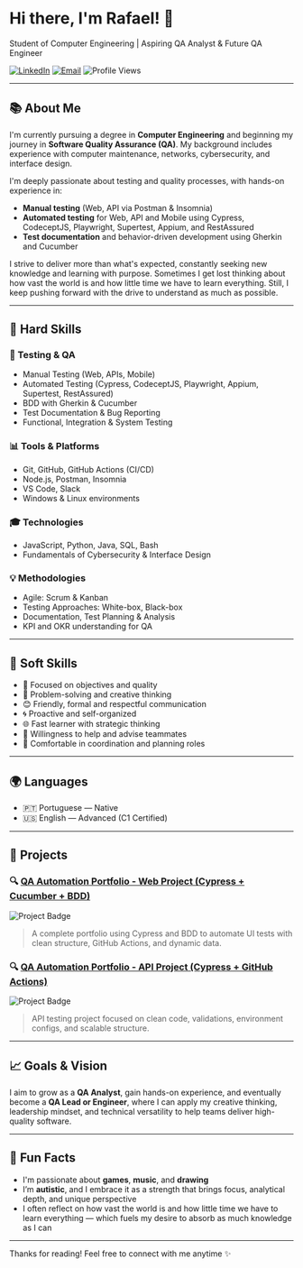 # Hi there, I'm Rafael! 🐉

Student of Computer Engineering | Aspiring QA Analyst & Future QA Engineer

[![LinkedIn](https://img.shields.io/badge/LinkedIn-Connect-blue?style=flat&logo=linkedin)](https://www.linkedin.com/in/rafael-paiva-49b88430a)
[![Email](https://img.shields.io/badge/Email-Contact-informational?style=flat&logo=gmail)](mailto:rafael123paiva@gmail.com)
![Profile Views](https://komarev.com/ghpvc/?username=rafael-de-paiva&color=brightgreen)

---

## 📚 About Me

I'm currently pursuing a degree in **Computer Engineering** and beginning my journey in **Software Quality Assurance (QA)**. My background includes experience with computer maintenance, networks, cybersecurity, and interface design.

I'm deeply passionate about testing and quality processes, with hands-on experience in:
- **Manual testing** (Web, API via Postman & Insomnia)
- **Automated testing** for Web, API and Mobile using Cypress, CodeceptJS, Playwright, Supertest, Appium, and RestAssured
- **Test documentation** and behavior-driven development using Gherkin and Cucumber

I strive to deliver more than what's expected, constantly seeking new knowledge and learning with purpose. Sometimes I get lost thinking about how vast the world is and how little time we have to learn everything. Still, I keep pushing forward with the drive to understand as much as possible.

---

## 🔧 Hard Skills

### 🧪 Testing & QA
- Manual Testing (Web, APIs, Mobile)
- Automated Testing (Cypress, CodeceptJS, Playwright, Appium, Supertest, RestAssured)
- BDD with Gherkin & Cucumber
- Test Documentation & Bug Reporting
- Functional, Integration & System Testing

### 📊 Tools & Platforms
- Git, GitHub, GitHub Actions (CI/CD)
- Node.js, Postman, Insomnia
- VS Code, Slack
- Windows & Linux environments

### 🎓 Technologies
- JavaScript, Python, Java, SQL, Bash
- Fundamentals of Cybersecurity & Interface Design

### 💡 Methodologies
- Agile: Scrum & Kanban
- Testing Approaches: White-box, Black-box
- Documentation, Test Planning & Analysis
- KPI and OKR understanding for QA

---

## 🌟 Soft Skills

- 🌟 Focused on objectives and quality
- 🔧 Problem-solving and creative thinking
- 😊 Friendly, formal and respectful communication
- 🌀 Proactive and self-organized
- 🌐 Fast learner with strategic thinking
- 🤝 Willingness to help and advise teammates
- 🤟 Comfortable in coordination and planning roles

---

## 🌍 Languages

- 🇵🇹 Portuguese — Native
- 🇺🇸 English — Advanced (C1 Certified)

---

## 💼 Projects

### 🔍 [QA Automation Portfolio - Web Project (Cypress + Cucumber + BDD)](https://github.com/rafael-de-paiva/portfolio-qa-automated-web-test) 
![Project Badge](https://github.com/rafael-de-paiva/portfolio-qa-automated-web-test/actions/workflows/cypress-pipeline.yml/badge.svg)
> A complete portfolio using Cypress and BDD to automate UI tests with clean structure, GitHub Actions, and dynamic data.

### 🔍 [QA Automation Portfolio - API Project (Cypress + GitHub Actions)](https://github.com/rafael-de-paiva/portfolio-qa-automated-api-test) 
![Project Badge](https://github.com/rafael-de-paiva/portfolio-qa-automated-api-test/actions/workflows/pipeline.yml/badge.svg)
> API testing project focused on clean code, validations, environment configs, and scalable structure.

---

## 📈 Goals & Vision

I aim to grow as a **QA Analyst**, gain hands-on experience, and eventually become a **QA Lead or Engineer**, where I can apply my creative thinking, leadership mindset, and technical versatility to help teams deliver high-quality software.

---

## 🚀 Fun Facts

- I'm passionate about **games**, **music**, and **drawing**
- I’m **autistic**, and I embrace it as a strength that brings focus, analytical depth, and unique perspective
- I often reflect on how vast the world is and how little time we have to learn everything — which fuels my desire to absorb as much knowledge as I can

---

Thanks for reading! Feel free to connect with me anytime ✨
